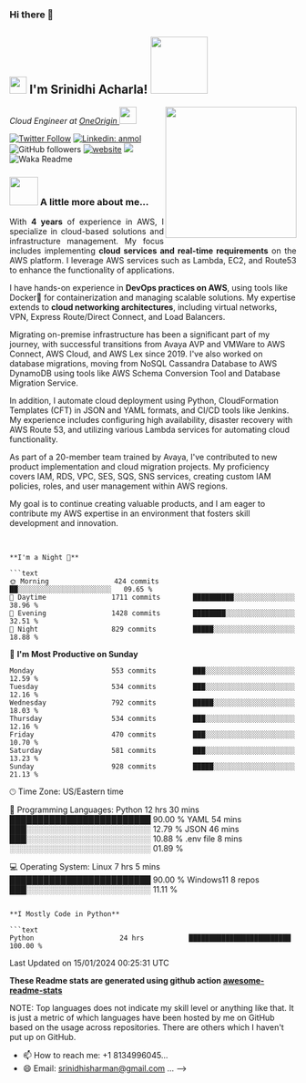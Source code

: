 ### Hi there 👋
<h2><img src="https://emojis.slackmojis.com/emojis/images/1531849430/4246/blob-sunglasses.gif?1531849430" width="30"/> I'm Srinidhi Acharla! <img src="https://giphy.com/gifs/studiosoriginals-VdoNp9BUcnXRowPaeW" width="100"></h2>
<img align='right' src="https://images.squarespace-cdn.com/content/v1/5769fc401b631bab1addb2ab/1541580611624-TE64QGKRJG8SWAIUS7NS/ke17ZwdGBToddI8pDm48kPoswlzjSVMM-SxOp7CV59BZw-zPPgdn4jUwVcJE1ZvWQUxwkmyExglNqGp0IvTJZamWLI2zvYWH8K3-s_4yszcp2ryTI0HqTOaaUohrI8PI6FXy8c9PWtBlqAVlUS5izpdcIXDZqDYvprRqZ29Pw0o/coding-freak.gif" width="230">
<p><em>Cloud Engineer at <a href="https://www.betsol.com/">OneOrigin
</a><img src="https://media.giphy.com/media/WUlplcMpOCEmTGBtBW/giphy.gif" width="30"> 
</em></p>

[![Twitter Follow](https://img.shields.io/twitter/follow/misteranmol?label=Follow)](https://twitter.com/intent/follow?screen_name=misteranmol)
[![Linkedin: anmol](https://img.shields.io/badge/-anmol-blue?style=flat-square&logo=Linkedin&logoColor=white&link=https://www.linkedin.com/in/anmol-p-singh/)](https://www.linkedin.com/in/anmol098/)
![GitHub followers](https://img.shields.io/github/followers/anmol098?label=Follow&style=social)
[![website](https://img.shields.io/badge/Website-46a2f1.svg?&style=flat-square&logo=Google-Chrome&logoColor=white&link=https://anmolsingh.me/)](https://anmolsingh.me/)
![](https://visitor-badge.glitch.me/badge?page_id=anmol098.anmol098)
![Waka Readme](https://github.com/anmol098/anmol098/workflows/Waka%20Readme/badge.svg)


### <img src="https://media.licdn.com/dms/image/C4D12AQGPHPw1EQRu1Q/article-cover_image-shrink_600_2000/0/1645684142018?e=2147483647&v=beta&t=SllF47i-q6d9iufTZS9hMwkbbL5VM7cRdy6oJXUXCtM" width="50"> A little more about me...  

<p align="justify">
  With <strong>4 years</strong> of experience in AWS, I specialize in cloud-based solutions and infrastructure management. My focus includes implementing <strong>cloud services and real-time requirements</strong> on the AWS platform. I leverage AWS services such as Lambda, EC2, and Route53 to enhance the functionality of applications.

  I have hands-on experience in <strong>DevOps practices on AWS</strong>, using tools like Docker🐳 for containerization and managing scalable solutions. My expertise extends to <strong>cloud networking architectures</strong>, including virtual networks, VPN, Express Route/Direct Connect, and Load Balancers.

  Migrating on-premise infrastructure has been a significant part of my journey, with successful transitions from Avaya AVP and VMWare to AWS Connect, AWS Cloud, and AWS Lex since 2019. I've also worked on database migrations, moving from NoSQL Cassandra Database to AWS DynamoDB using tools like AWS Schema Conversion Tool and Database Migration Service.

  In addition, I automate cloud deployment using Python, CloudFormation Templates (CFT) in JSON and YAML formats, and CI/CD tools like Jenkins. My experience includes configuring high availability, disaster recovery with AWS Route 53, and utilizing various Lambda services for automating cloud functionality.

  As part of a 20-member team trained by Avaya, I've contributed to new product implementation and cloud migration projects. My proficiency covers IAM, RDS, VPC, SES, SQS, SNS services, creating custom IAM policies, roles, and user management within AWS regions.

  My goal is to continue creating valuable products, and I am eager to contribute my AWS expertise in an environment that fosters skill development and innovation.
</p>
<br>



```
**I'm a Night 🦉** 

```text
🌞 Morning                424 commits         ██░░░░░░░░░░░░░░░░░░░░░░░   09.65 % 
🌆 Daytime                1711 commits        ██████████░░░░░░░░░░░░░░░   38.96 % 
🌃 Evening                1428 commits        ████████░░░░░░░░░░░░░░░░░   32.51 % 
🌙 Night                  829 commits         █████░░░░░░░░░░░░░░░░░░░░   18.88 % 
```
📅 **I'm Most Productive on Sunday** 

```text
Monday                   553 commits         ███░░░░░░░░░░░░░░░░░░░░░░   12.59 % 
Tuesday                  534 commits         ███░░░░░░░░░░░░░░░░░░░░░░   12.16 % 
Wednesday                792 commits         █████░░░░░░░░░░░░░░░░░░░░   18.03 % 
Thursday                 534 commits         ███░░░░░░░░░░░░░░░░░░░░░░   12.16 % 
Friday                   470 commits         ███░░░░░░░░░░░░░░░░░░░░░░   10.70 % 
Saturday                 581 commits         ███░░░░░░░░░░░░░░░░░░░░░░   13.23 % 
Sunday                   928 commits         █████░░░░░░░░░░░░░░░░░░░░   21.13 % 
```


🕑︎ Time Zone: US/Eastern time

💬 Programming Languages:
Python                   12 hrs 30 mins      █████████████████████████   90.00 %
YAML                     54 mins             ███░░░░░░░░░░░░░░░░░░░░░░   12.79 % 
JSON                     46 mins             ███░░░░░░░░░░░░░░░░░░░░░░   10.88 % 
.env file                8 mins              ░░░░░░░░░░░░░░░░░░░░░░░░░   01.89 % 

💻 Operating System: 
Linux                      7 hrs 5 mins     █████████████████████████   90.00 %
Windows11                  8 repos          ███░░░░░░░░░░░░░░░░░░░░░░   11.11 % 
```

**I Mostly Code in Python** 

```text
Python                     24 hrs           █████████████████████████   100.00 %
```




 Last Updated on 15/01/2024 00:25:31 UTC
<!--END_SECTION:waka-->

**These Readme stats are generated using github action [awesome-readme-stats](https://github.com/anmol098/waka-readme-stats)**

NOTE: Top languages does not indicate my skill level or anything like that. It is just a metric of which languages have been hosted by me on GitHub based on the usage across repositories. There are others which I haven't put up on GitHub.


- 📫 How to reach me: +1 8134996045...
- 😄 Email: srinidhisharman@gmail.com ...
-->
